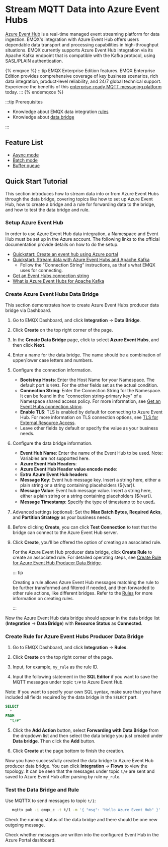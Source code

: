 # Stream MQTT Data into Azure Event Hubs

[Azure Event Hub](https://azure.microsoft.com/en-us/products/event-hubs) is a real-time managed event streaming platform for data ingestion. EMQX's integration with Azure Event Hub offers users dependable data transport and processing capabilities in high-throughput situations.  EMQX currently supports Azure Event Hub integration via its Apache Kafka endpoint that is compatible with the Kafka protocol, using SASL/PLAIN authentication.

{% emqxce %}
:::tip
EMQX Enterprise Edition features. EMQX Enterprise Edition provides comprehensive coverage of key business scenarios, rich data integration, product-level reliability, and 24/7 global technical support. Experience the benefits of this [enterprise-ready MQTT messaging platform](https://www.emqx.com/en/try?product=enterprise) today.
:::
{% endemqxce %}

:::tip Prerequisites

- Knowledge about EMQX data integration [rules](./rules.md)
- Knowledge about [data bridge](./data-bridges.md)

:::

## Feature List

- [Async mode](./data-bridges.md#async-mode)
- [Batch mode](./data-bridges.md#batch-mode)
- [Buffer queue](./data-bridges.md#buffer-queue)

## Quick Start Tutorial

This section introduces how to stream data into or from Azure Event Hubs through the data bridge, covering topics like how to set up Azure Event Hub, how to create a bridge and a rule for forwarding data to the bridge, and how to test the data bridge and rule.

### Setup Azure Event Hub

In order to use Azure Event Hub data integration, a Namespace and Event Hub must be set up in the Azure account.  The following links to the official documentation provide details on how to do the setup.

- [Quickstart: Create an event hub using Azure portal](https://learn.microsoft.com/en-us/azure/event-hubs/event-hubs-create)
- [Quickstart: Stream data with Azure Event Hubs and Apache Kafka](https://learn.microsoft.com/en-us/azure/event-hubs/event-hubs-quickstart-kafka-enabled-event-hubs?tabs=connection-string)
  - Follow the "Connection String" instructions, as that's what EMQX uses for connecting.
- [Get an Event Hubs connection string](https://learn.microsoft.com/en-us/azure/event-hubs/event-hubs-get-connection-string)
- [What is Azure Event Hubs for Apache Kafka](https://learn.microsoft.com/en-us/azure/event-hubs/azure-event-hubs-kafka-overview)

### Create Azure Event Hubs Data Bridge

This section demonstrates how to create Azure Event Hubs producer data bridge via Dashboard.

1. Go to EMQX Dashboard, and click **Integration** -> **Data Bridge**.
2. Click **Create** on the top right corner of the page.
3. In the **Create Data Bridge** page, click to select **Azure Event Hubs**, and then click **Next**.
4. Enter a name for the data bridge. The name should be a combination of upper/lower case letters and numbers.
3. Configure the connection information. 

   - **Bootstrap Hosts**: Enter the Host Name for your Namespace.  The default port is `9093`.  For the other fields set as the actual condition.
   - **Connection String**: Enter the Connection String for the Namespace.  It can be found in the "connection string-primary key" of a Namespace shared access policy. For more information, see [Get an Event Hubs connection string](https://learn.microsoft.com/en-us/azure/event-hubs/event-hubs-get-connection-string).
   - **Enable TLS**: TLS is enabled by default for connecting to Azure Event Hub. For more information on TLS connection options, see [TLS for External Resource Access](../network/overview.md#tls-for-external-resource-access). 
   - Leave other fields by default or specify the value as your business needs.

6. Configure the data bridge information.
   - **Event Hub Name**: Enter the name of the Event Hub to be used. Note: Variables are not supported here.
   - **Azure Event Hub Headers**:
   - **Azure Event Hub Header value encode mode**:
   - **Extra Azure Event Hub headers**:
   - **Message Key**: Event hub message key. Insert a string here, either a plain string or a string containing placeholders (${var}).
   - **Message Value**: Event hub message value. Insert a string here, either a plain string or a string containing placeholders (${var}).
   - **Message Timestamp**: Specify the type of timestamp to be used。

7. Advanced settings (optional): Set the **Max Batch Bytes**, **Required Acks**, and **Partition Strategy** as your business needs.

8. Before clicking **Create**, you can click **Test Connection** to test that the bridge can connect to the Azure Event Hub server.

9. Click **Create**, you'll be offered the option of creating an associated rule.

   For the Azure Event Hub producer data bridge, click **Create Rule** to create an associated rule. For detailed operating steps, see [Create Rule for Azure Event Hub Producer Data Bridge](#create-rule-for-azure-event-hub-producer-data-bridge).

   ::: tip

   Creating a rule allows Azure Event Hub messages matching the rule to be further transformed and filtered if needed, and then forwarded to other rule actions, like different bridges. Refer to the [Rules](./rules.md) for more information on creating rules.

   :::

Now the Azure Event Hub data bridge should appear in the data bridge list (**Integration** -> **Data Bridge**) with **Resource Status** as **Connected**.

### Create Rule for Azure Event Hubs Producer Data Bridge

1. Go to EMQX Dashboard, and click **Integration** -> **Rules**.

2. Click **Create** on the top right corner of the page.

3. Input, for example, `my_rule` as the rule ID.

4.  Input the following statement in the **SQL Editor** if you want to save the MQTT messages under topic `t/#` to Azure Event Hub.

   Note: If you want to specify your own SQL syntax, make sure that you have included all fields required by the data bridge in the `SELECT` part.

```sql
SELECT
  *
FROM
  "t/#"
```

5. Click the **Add Action** button, select **Forwarding with Data Bridge** from the dropdown list and then select the data bridge you just created under **Data bridge**. Then click the **Add** button.

6. Click **Create** at the page bottom to finish the creation.

Now you have successfully created the data bridge to Azure Event Hub producer data bridge. You can click **Integration** -> **Flows** to view the topology. It can be seen that the messages under topic `t/#`  are sent and saved to Azure Event Hub after parsing by rule  `my_rule`.

### Test the Data Bridge and Rule

 Use MQTTX to send messages to topic  `t/1`:

```bash
   mqttx pub -i emqx_c -t t/1 -m '{ "msg": "Hello Azure Event Hub" }'
```

Check the running status of the data bridge and there should be one new outgoing message.

Check whether messages are written into the configured Event Hub in the Azure Portal dashboard.
